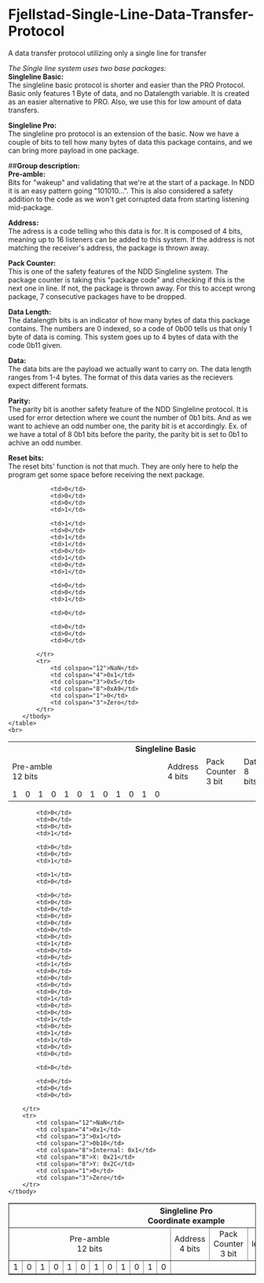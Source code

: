 # Fjellstad-Single-Line-Data-Transfer-Protocol
A data transfer protocol utilizing only a single line for transfer

<i>The Single line system uses two base packages:</i>  
<b>Singleline Basic:</b>  
The singleline basic protocol is shorter and easier than the PRO Protocol. Basic only features 1 Byte of data, and no Datalength variable. It is created as an easier alternative to PRO. Also, we use this for low amount of data transfers.

<b>Singleline Pro:</b>  
The singleline pro protocol is an extension of the basic. Now we have a couple of bits to tell how many bytes of data this package contains, and we can bring more payload in one package.



##<b>Group description:</b>  
<b>Pre-amble:</b>  
Bits for "wakeup" and validating that we're at the start of a package. In NDD it is an easy pattern going "101010...". This is also considered a safety addition to the code as we won't get corrupted data from starting listening mid-package.

<b>Address:</b>  
The adress is a code telling who this data is for. It is composed of 4 bits, meaning up to 16 listeners can be added to this system. If the address is not matching the receiver's address, the package is thrown away.

<b>Pack Counter:</b>  
This is one of the safety features of the NDD Singleline system. The package counter is taking this "package code" and checking if this is the next one in line. If not, the package is thrown away. For this to accept wrong package, 7 consecutive packages have to be dropped.

<b>Data Length:</b>  
The datalength bits is an indicator of how many bytes of data this package contains. The numbers are 0 indexed, so a code of 0b00 tells us that only 1 byte of data is coming. This system goes up to 4 bytes of data with the code 0b11 given.

<b>Data:</b>  
The data bits are the payload we actually want to carry on. The data length ranges from 1-4 bytes. The format of this data varies as the recievers expect different formats.

<b>Parity:</b>  
The parity bit is another safety feature of the NDD Singleline protocol. It is used for error detection where we count the number of 0b1 bits. And as we want to achieve an odd number one, the parity bit is et accordingly. Ex. of we have a total of 8 0b1 bits before the parity, the parity bit is set to 0b1 to achive an odd number.

<b>Reset bits:</b>  
The reset bits' function is not that much. They are only here to help the program get some space before receiving the next package.


<table>
		<tbody>
			<tr>
				<th colspan="31"><b>Singleline Basic</b></th>
			</tr>
			<tr>
				<td colspan="12">Pre-amble <br> 12 bits</td>
				<td colspan="4">Address<br>4 bits</td>
				<td colspan="3">Pack Counter<br> 3 bit</td>
				<td colspan="8">Data<br>8 bits</td>
				<td colspan="1">Parity<br>1 bit</td>
				<td colspan="3">Reset <br> 3 bits (0)</td>
			</tr>
			<tr>
				<td>1</td>
				<td>0</td>
				<td>1</td>
				<td>0</td>
				<td>1</td>
				<td>0</td>
				<td>1</td>
				<td>0</td>
				<td>1</td>
				<td>0</td>
				<td>1</td>
				<td>0</td>

				<td>0</td>
				<td>0</td>
				<td>0</td>
 				<td>1</td>

				<td>1</td>
				<td>0</td>
 				<td>1</td>
				<td>1</td>
				<td>0</td>
 				<td>1</td>
				<td>0</td>
				<td>1</td>

 				<td>0</td>
 				<td>0</td>
 				<td>1</td>

 				<td>0</td>

 				<td>0</td>
 				<td>0</td>
 				<td>0</td>

			</tr>
			<tr>
				<td colspan="12">NaN</td>
				<td colspan="4">0x1</td>
				<td colspan="3">0x5</td>
				<td colspan="8">0xA9</td>
				<td colspan="1">0</td>
				<td colspan="3">Zero</td>
			</tr>
		</tbody> 
	</table>
	<br>  
<table border="solid"style="text-align:center">
	<tbody>
		<tr>
			<th colspan="49"><b>Singleline Pro<br>Coordinate example</b></th>
		</tr>
		<tr>
			<td colspan="12">Pre-amble <br> 12 bits</td>
			<td colspan="4">Address<br>4 bits</td>
			<td colspan="3">Pack Counter<br> 3 bit</td>
			<td colspan="2">Data length<br> 2 bit</td>
			<td colspan="24">Data<br>3 Byte</td>
			<td colspan="1">Parity<br>1 bit</td>
			<td colspan="3">Reset <br> 3 bits (0)</td>
		</tr>
		<tr>
			<td>1</td>
			<td>0</td>
			<td>1</td>
			<td>0</td>
			<td>1</td>
			<td>0</td>
			<td>1</td>
			<td>0</td>
			<td>1</td>
			<td>0</td>
			<td>1</td>
			<td>0</td>

			<td>0</td>
			<td>0</td>
			<td>0</td>
 			<td>1</td>

			<td>0</td>
			<td>0</td>
 			<td>1</td>

 			<td>1</td>
 			<td>0</td>

			<td>0</td>
			<td>0</td>
 			<td>0</td>
			<td>0</td>
			<td>0</td>
			<td>0</td>
			<td>0</td>
 			<td>1</td>
			<td>0</td>
			<td>0</td>
 			<td>1</td>
			<td>0</td>
			<td>0</td>
			<td>0</td>
			<td>0</td>
 			<td>1</td>
			<td>0</td>
			<td>0</td>
 			<td>1</td>
			<td>0</td>
			<td>1</td>
 			<td>1</td>
 			<td>0</td>
 			<td>0</td>

 			<td>0</td>

 			<td>0</td>
 			<td>0</td>
 			<td>0</td>

		</tr>
		<tr>
			<td colspan="12">NaN</td>
			<td colspan="4">0x1</td>
			<td colspan="3">0x1</td>
			<td colspan="2">0b10</td>
			<td colspan="8">Internal: 0x1</td>
			<td colspan="8">X: 0x21</td>
			<td colspan="8">Y: 0x2C</td>
			<td colspan="1">0</td>
			<td colspan="3">Zero</td>
		</tr>
	</tbody> 
</table>
